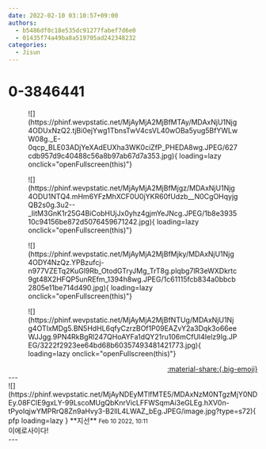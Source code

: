 ```yaml
---
date: 2022-02-10 03:10:57+09:00
authors:
  - b5486df0c18e535dc91277fabef7d6e0
  - 01435f74a49ba8a519705ad242348232
categories:
  - Jisun
---
```


# 0-3846441

<div class="post-container" markdown="1">
<div class="content-container md-sidebar__scrollwrap" markdown="1">


<figure markdown="1">
![](https://phinf.wevpstatic.net/MjAyMjA2MjBfMTAy/MDAxNjU1Njg4ODUxNzQ2.tjBi0ejYwg1TbnsTwV4csVL40wOBa5yug5BfYWLwW08g._E-0qcp_BLE03ADjYeXAdEUXha3WK0ciZfP_PHEDA8wg.JPEG/627cdb957d9c40488c56a8b97ab67d7a353.jpg){ loading=lazy onclick="openFullscreen(this)"}
</figure>

<figure markdown="1">
![](https://phinf.wevpstatic.net/MjAyMjA2MjBfMjgz/MDAxNjU1Njg4ODU1NTQ4.mHm6YFzMhXCF0U0jYKR60fUdzb__N0CgOHqyjgQB2s0g.3u2--_IitM3GnK1r25G4BiCobHUjJx0yhz4gjmYeJNcg.JPEG/1b8e393510c94156be872d5076459671242.jpg){ loading=lazy onclick="openFullscreen(this)"}
</figure>

<figure markdown="1">
![](https://phinf.wevpstatic.net/MjAyMjA2MjBfMjky/MDAxNjU1Njg4ODY4NzQz.YPBzufcj-n977VZETq2KuGl9Rb_OtodGTryJMg_TrT8g.plqbg7lR3eWXDkrtc9gt48X2HFQP5unREfm_1394h8wg.JPEG/1c61115fcb834a0bbcb2805e11be714d490.jpg){ loading=lazy onclick="openFullscreen(this)"}
</figure>

<figure markdown="1">
![](https://phinf.wevpstatic.net/MjAyMjA2MjBfNTUg/MDAxNjU1Njg4OTIxMDg5.BN5HdHL6qfyCzrzBOf1P09EAZvY2a3Dqk3o66eeWJJgg.9PN4RkBgRl247QHoAYFa1dQY21ru106mCfUl4Ielz9Ig.JPEG/3222f2923ee64bd68b60357493481421773.jpg){ loading=lazy onclick="openFullscreen(this)"}
</figure>


</div>
</div>

<div style="text-align: right;" markdown="1">
<a href="https://weverse.io/fromis9/fanpost/0-3846441" style="text-align: right;">:material-share:{.big-emoji}</a>
</div>
---

<div class="comments-container md-sidebar__scrollwrap" markdown="1">
<div class="comment" markdown="1">
<div class='id-container' markdown="1">
![](https://phinf.wevpstatic.net/MjAyNDEyMTlfMTE5/MDAxNzM0NTgzMjY0NDEy.08FClE9gxLY-99LscoMUgQbKnrVicLFFWSqmAi3eGLEg.hXV0n-tPyoIqjwYMPRrQ8Zn9aHvy3-B2llL4LWAZ_bEg.JPEG/image.jpg?type=s72){ pfp loading=lazy }
**<span class="artist">지선</span>** <small>Feb 10 2022, 10:11</small><br>
</div>
<div class='comment-body' markdown="1">
이에로사이다!
</div>
</div>
</div>
---
